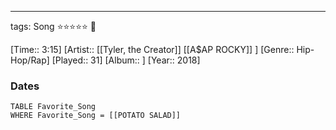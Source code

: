 ---
tags: Song ⭐⭐⭐⭐⭐ 💛

[Time:: 3:15]
[Artist:: [[Tyler, the Creator]] [[A$AP ROCKY]] ]
[Genre:: Hip-Hop/Rap]
[Played:: 31]
[Album:: ]
[Year:: 2018]
### Dates
````dataview
TABLE Favorite_Song
WHERE Favorite_Song = [[POTATO SALAD]]
````